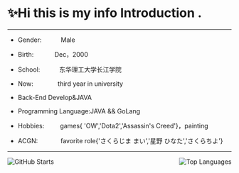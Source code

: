 # ✨Hi this is my info Introduction .

<!--
**9AM751/9AM751** is a ✨ _special_ ✨ repository because its `README.md` (this file) appears on your GitHub profile.

Here are some ideas to get you started:

- 🔭 I’m currently working on ...
- 🌱 I’m currently learning ...
- 👯 I’m looking to collaborate on ...
- 🤔 I’m looking for help with ...
- 💬 Ask me about ...
- 📫 How to reach me: ...
- 😄 Pronouns: ...
- ⚡ Fun fact: ...
-->

--------

- Gender:                        Male

- Birth:                            Dec，2000

- School:                         东华理工大学长江学院

- Now:                             third year in university

- Back-End Develop&JAVA

- Programming Language:JAVA && GoLang

- Hobbies:                      games{ 'OW','Dota2','Assassin's Creed'}，painting

- ACGN:                          favorite role{'さくらじま まい','星野 ひなた','さくらちよ'}

-----------

<img src="https://github-readme-stats.vercel.app/api?username=9AM751&show_icons=true&theme=radical&count_private=true&hide_title=true&hide_border=true&include_all_commits=true" alt="GitHub Starts"/>  <img align="right" src="https://github-readme-stats.vercel.app/api/top-langs/?username=9AM751&hide=pascal,html,CSS" alt="Top Languages"/>
